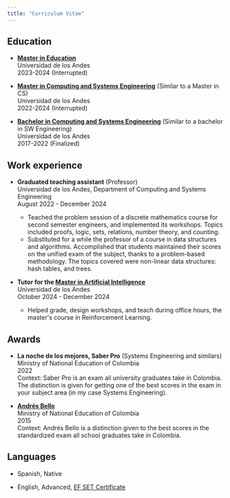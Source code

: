 ```yaml
---
title: "Curriculum Vitae"
---
```


## Education

* <strong >[Master in Education](https://educacion.uniandes.edu.co/es/programas/escuela-posgrados/maestria-en-educacion)</strong >\
  Universidad de los Andes\
  2023-2024 <span class="text-orange-500">(Interrupted)</span>

* <strong >[Master in Computing and Systems Engineering](https://sistemas.uniandes.edu.co/es/misis-academico/plan-estudios)</strong> <span class="text-orange-500">(Similar to a Master in CS)</span>\
  Universidad de los Andes\
  2022-2024 <span class="text-orange-500">(Interrupted)</span>

* <strong >[Bachelor in Computing and Systems Engineering](https://sistemas.uniandes.edu.co/images/Programas/ISIS/curriculo-byn-2018_Ingles.pdf)</strong > <span class="text-orange-500">(Similar to a bachelor in SW Engineering)</span>\
  Universidad de los Andes\
  2017-2022 <span class="text-green-500">(Finalized)</span>

## Work experience

* <strong class="underline font-normal">Graduated teaching assistant</strong> <span className="text-orange-500">(Professor)</span>\
  Universidad de los Andes, Department of Computing and Systems Engineering\
  August 2022 - December 2024
  * Teached the problem session of a discrete mathematics course for second semester engineers, and implemented its workshops. Topics included proofs, logic, sets, relations, number theory, and counting.
  * Substituted for a while the professor of a course in data structures and algorithms. Accomplished that students maintained their scores on the unified exam of the subject, thanks to a problem-based methodology. The topics covered were non-linear data structures: hash tables, and trees. 
  
* <strong class="font-normal"><span className="underline">Tutor for the</span> [Master in Artificial Intelligence](https://sistemas.uniandes.edu.co/maestrias/maia/virtual/)</strong>\
  Universidad de los Andes\
  October 2024 - December 2024
  * Helped grade, design workshops, and teach during office hours, the master's course in <span class="underline">Reinforcement Learning</span>.


## Awards

* <strong class="underline font-medium">La noche de los mejores, Saber Pro</strong> <span className="text-orange-500">(Systems Engineering and similars)</span>\
  Ministry of National Education of Colombia\
  2022\
  Context: Saber Pro is an exam all university graduates take in Colombia. The distinction is given for getting one of the best scores in the exam in your subject area (in my case Systems Engineering).

* <strong >[Andrés Bello](https://www.mineducacion.gov.co/1780/articles-355140_recurso_2.pdf#page=4)</strong>\
  Ministry of National Education of Colombia\
  2015\
  Context: Andrés Bello is a distinction given to the best scores in the standardized exam all school graduates take in Colombia.

## Languages

* Spanish, Native

* English, Advanced, [EF SET Certificate](https://cert.efset.org/PHcQno)
